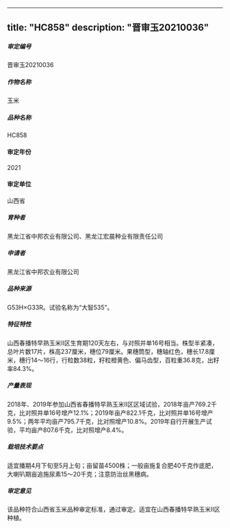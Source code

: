 
---
title: "HC858"
description: "晋审玉20210036"
---
##### 审定编号 
晋审玉20210036

##### 作物名称
玉米

##### 品种名称
HC858

#### 审定年份
2021	

#### 审定单位
山西省

##### 育种者
黑龙江省中邦农业有限公司、黑龙江宏晨种业有限责任公司

##### 申请者
黑龙江省中邦农业有限公司

##### 品种来源
G53H×G33R。试验名称为“大智535”。

##### 特征特性
山西春播特早熟玉米Ⅱ区生育期120天左右，与对照并单16号相当。株型半紧凑，总叶片数17片，株高237厘米，穗位79厘米。果穗筒型，穗轴红色，穗长17.8厘米，穗行14～16行，行粒数38粒，籽粒橙黄色、偏马齿型，百粒重36.8克，出籽率84.3%。

##### 产量表现
2018年、2019年参加山西省春播特早熟玉米Ⅱ区区域试验，2018年亩产769.2千克，比对照并单16号增产12.1%；2019年亩产822.1千克，比对照并单16号增产9.5%；两年平均亩产795.7千克，比对照增产10.8%。2019年自行开展生产试验，平均亩产807.6千克，比对照增产8.4%。

##### 栽培技术要点
适宜播期4月下旬至5月上旬；亩留苗4500株；一般亩施复合肥40千克作底肥，大喇叭期亩追施尿素15～20千克；注意防治丝黑穗病。

##### 审定意见
该品种符合山西省玉米品种审定标准，通过审定。适宜在山西春播特早熟玉米Ⅱ区种植。


